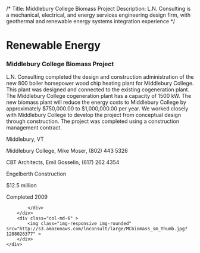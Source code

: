 /*
Title: Middlebury College Biomass Project
Description: L.N. Consulting is a mechanical, electrical, and energy services engineering design firm, with geothermal and renewable energy systems integration experience
*/

# Renewable Energy

<div>
	<div class="row">
		<div class="col-md-6" >
			<div class="well" >
				<h3>Middlebury College Biomass Project</h3>
				<p>
   
   L.N. Consulting completed the design and construction administration of the new 800 boiler horsepower wood chip heating plant for Middlebury College.  This plant was designed and connected to the existing cogeneration plant.  The Middlebury College cogeneration plant has a capacity of 1500 kW.  The new biomass plant will reduce the energy costs to Middlebury College by approximately $750,000.00 to $1,000,000.00 per year.  We worked closely with Middlebury College to develop the project from conceptual design through construction.  The project was completed using a construction management contract.
</p>
				<p>Middlebury, VT</p>
				<p>Middlebury College, Mike Moser, (802) 443 5326</p>
				<p>CBT Architects, Emil Gosselin, (617) 262 4354</p>
				<p>Engelberth Construction</p>
				<p>$12.5 million</p>
				<p>Completed 2009</p>
				<p></p>
				
			</div>
		</div>
		<div class="col-md-6" >
			<img class="img-responsive img-rounded" src="http://s3.amazonaws.com/lnconsult/large/MCbiomass_sm_thumb.jpg?1288026377" >
		</div>
	</div>
</div>